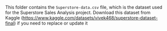 This folder contains the `Superstore-data.csv` file, which is the dataset used for the Superstore Sales Analysis project. Download this dataset from Kaggle (https://www.kaggle.com/datasets/vivek468/superstore-dataset-final) if you need to replace or update it

